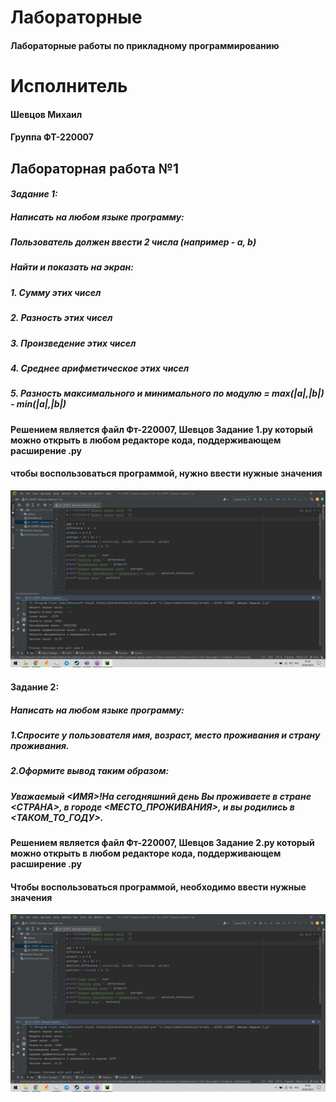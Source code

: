 # **Лабораторные**
#### Лабораторные работы по прикладному программированию

# **Исполнитель**
#### Шевцов Михаил
#### Группа ФТ-220007

## **Лабораторная работа №1**
#### *Задание 1:*

##### Написать на любом языке программу: 

##### Пользователь должен ввести 2 числа (например - a, b)
##### Найти и показать на экран:
##### 1. Сумму этих чисел
##### 2. Разность этих чисел
##### 3. Произведение этих чисел
##### 4. Среднее арифметическое этих чисел
##### 5. Разность максимального и минимального по модулю = max(|a|,|b|) - min(|a|,|b|)  

#### Решением является файл Фт-220007, Шевцов Задание 1.py который можно открыть в любом редакторе кода, поддерживающем расширение .py
#### чтобы воспользоваться программой, нужно ввести нужные значения

![Иллюстрация к проекту](RSVy4i39IB4.jpg)

#### Задание 2:
##### Написать на любом языке программу:
##### 1.Спросите у пользователя имя, возраст, место проживания и страну проживания.
##### 2.Оформите вывод таким образом:
##### Уважаемый <ИМЯ>!На сегодняшний день Вы проживаете в стране <СТРАНА>, в городе <МЕСТО_ПРОЖИВАНИЯ>, и вы родились в <ТАКОМ_ТО_ГОДУ>.

#### Решением является файл Фт-220007, Шевцов Задание 2.py который можно открыть в любом редакторе кода, поддерживающем расширение .py
#### Чтобы воспользоваться программой, необходимо ввести нужные значения 

![Иллюстрация к проекту](RSVy4i39IB4.jpg)




